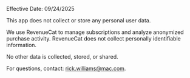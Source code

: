 Effective Date: 09/24/2025

This app does not collect or store any personal user data.

We use RevenueCat to manage subscriptions and analyze anonymized purchase activity. RevenueCat does not collect personally identifiable information.

No other data is collected, stored, or shared.

For questions, contact: rick.williams@mac.com.

